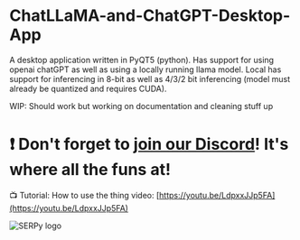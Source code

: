 # ChatLLaMA-and-ChatGPT-Desktop-App

A desktop application written in PyQT5 (python). Has support for using openai chatGPT as well as using a locally running llama model. Local has support for inferencing in 8-bit as well as 4/3/2 bit inferencing (model must already be quantized and requires CUDA).

WIP: Should work but working on documentation and cleaning stuff up

# ❗ Don't forget to [join our Discord](https://devin.to/discord)! It's where all the funs at!

📺 Tutorial: How to use the thing video: [https://youtu.be/LdpxxJJp5FA](https://youtu.be/LdpxxJJp5FA)

![SERPy logo](https://github.com/serpcompany/serpy/blob/main/logo.png)
